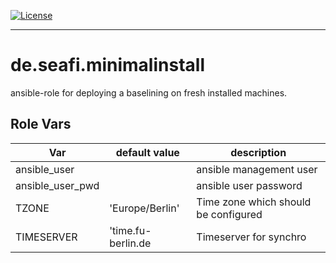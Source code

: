 [![License](https://img.shields.io/badge/License-BSD_3--Clause-blue.svg)](https://opensource.org/licenses/BSD-3-Clause)

---
# de.seafi.minimalinstall

ansible-role for deploying a baselining on fresh installed machines.


## Role Vars

| Var        | default value      | description                          |
|--------------|--------------------|--------------------------------------|
| ansible_user     |                    | ansible management user              |
| ansible_user_pwd |                    | ansible user password                |
| TZONE            | 'Europe/Berlin'    | Time zone which should be configured |
| TIMESERVER       | 'time.fu-berlin.de | Timeserver for synchro               | 
